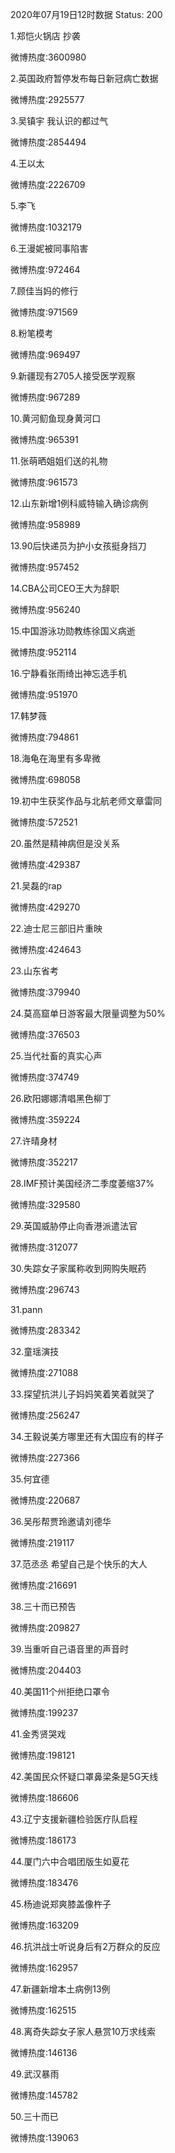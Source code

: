 2020年07月19日12时数据
Status: 200

1.郑恺火锅店 抄袭

微博热度:3600980

2.英国政府暂停发布每日新冠病亡数据

微博热度:2925577

3.吴镇宇 我认识的都过气

微博热度:2854494

4.王以太

微博热度:2226709

5.李飞

微博热度:1032179

6.王漫妮被同事陷害

微博热度:972464

7.顾佳当妈的修行

微博热度:971569

8.粉笔模考

微博热度:969497

9.新疆现有2705人接受医学观察

微博热度:967289

10.黄河鱽鱼现身黄河口

微博热度:965391

11.张萌晒姐姐们送的礼物

微博热度:961573

12.山东新增1例科威特输入确诊病例

微博热度:958989

13.90后快递员为护小女孩挺身挡刀

微博热度:957452

14.CBA公司CEO王大为辞职

微博热度:956240

15.中国游泳功勋教练徐国义病逝

微博热度:952114

16.宁静看张雨绮出神忘选手机

微博热度:951970

17.韩梦薇

微博热度:794861

18.海龟在海里有多卑微

微博热度:698058

19.初中生获奖作品与北航老师文章雷同

微博热度:572521

20.虽然是精神病但是没关系

微博热度:429387

21.吴磊的rap

微博热度:429270

22.迪士尼三部旧片重映

微博热度:424643

23.山东省考

微博热度:379940

24.莫高窟单日游客最大限量调整为50%

微博热度:376503

25.当代社畜的真实心声

微博热度:374749

26.欧阳娜娜清唱黑色柳丁

微博热度:359224

27.许晴身材

微博热度:352217

28.IMF预计美国经济二季度萎缩37%

微博热度:329580

29.英国威胁停止向香港派遣法官

微博热度:312077

30.失踪女子家属称收到网购失眠药

微博热度:296743

31.pann

微博热度:283342

32.童瑶演技

微博热度:271088

33.探望抗洪儿子妈妈笑着笑着就哭了

微博热度:256247

34.王毅说美方哪里还有大国应有的样子

微博热度:227366

35.何宜德

微博热度:220687

36.吴彤帮贾玲邀请刘德华

微博热度:219117

37.范丞丞 希望自己是个快乐的大人

微博热度:216691

38.三十而已预告

微博热度:209827

39.当重听自己语音里的声音时

微博热度:204403

40.美国11个州拒绝口罩令

微博热度:199237

41.金秀贤哭戏

微博热度:198121

42.美国民众怀疑口罩鼻梁条是5G天线

微博热度:186606

43.辽宁支援新疆检验医疗队启程

微博热度:186173

44.厦门六中合唱团版生如夏花

微博热度:183476

45.杨迪说郑爽膝盖像杵子

微博热度:163209

46.抗洪战士听说身后有2万群众的反应

微博热度:162957

47.新疆新增本土病例13例

微博热度:162515

48.离奇失踪女子家人悬赏10万求线索

微博热度:146136

49.武汉暴雨

微博热度:145782

50.三十而已

微博热度:139063

